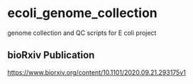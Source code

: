 # ecoli_genome_collection
genome collection and QC scripts for E coli project


## bioRxiv Publication
https://www.biorxiv.org/content/10.1101/2020.09.21.293175v1
